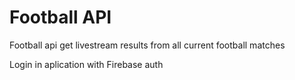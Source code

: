 # Football API

Football api get livestream results from all current football matches

Login in aplication with Firebase auth
